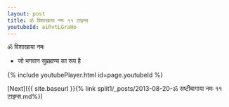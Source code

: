 ```yaml
---
layout: post
title: ॐ विशाखाया नमः ११ टाइम्स
youtubeId: aiRvtLGraHo
---
```

 
 
 ॐ विशाखाया नमः  
 
 -  जो भगवान सुब्रह्मण्य का रूप है 
 
  
 
  
 
 
 
 
 
 


{% include youtubePlayer.html id=page.youtubeId %}
 
[Next]({{ site.baseurl }}{% link  split1/_posts/2013-08-20-ॐ सष्टीबागाया नमः ११ टाइम्स.md%})
 
